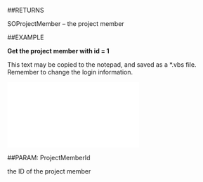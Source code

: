 
##RETURNS

SOProjectMember – the project member


##EXAMPLE

**Get the project member with id = 1**

This text may be copied to the notepad, and saved as a *.vbs file. Remember to change the login information.

![](..\..\Examples\vbs\Database.GetProjectMember.vbs.txt)


##PARAM: ProjectMemberId

the ID of the project member

